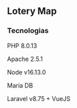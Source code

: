 <h2>Lotery Map</h2>

<h3>Tecnologias</h3>

<p>PHP 8.0.13</p>
<p>Apache 2.5.1</p>
<p>Node v16.13.0</p>
<p>Maria DB</p>
<p>Laravel v8.75 + VueJS</p>